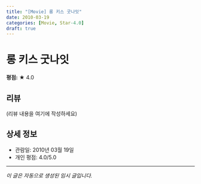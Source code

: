 ```yaml
---
title: "[Movie] 롱 키스 굿나잇"
date: 2010-03-19
categories: [Movie, Star-4.0]
draft: true
---
```


# 롱 키스 굿나잇

**평점:** ★ 4.0

## 리뷰

(리뷰 내용을 여기에 작성하세요)

## 상세 정보

- 관람일: 2010년 03월 19일
- 개인 평점: 4.0/5.0

---

*이 글은 자동으로 생성된 임시 글입니다.*
